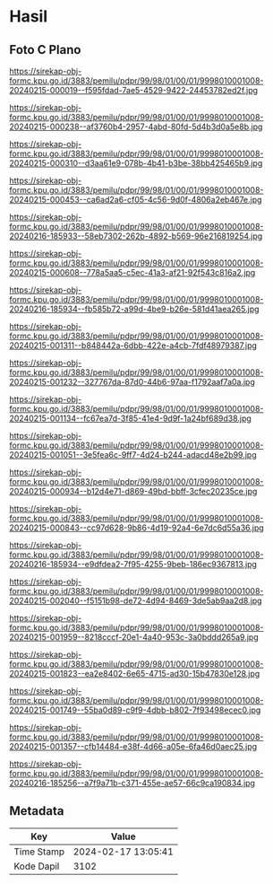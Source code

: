 # Hasil

## Foto C Plano

https://sirekap-obj-formc.kpu.go.id/3883/pemilu/pdpr/99/98/01/00/01/9998010001008-20240215-000019--f595fdad-7ae5-4529-9422-24453782ed2f.jpg

https://sirekap-obj-formc.kpu.go.id/3883/pemilu/pdpr/99/98/01/00/01/9998010001008-20240215-000238--af3760b4-2957-4abd-80fd-5d4b3d0a5e8b.jpg

https://sirekap-obj-formc.kpu.go.id/3883/pemilu/pdpr/99/98/01/00/01/9998010001008-20240215-000310--d3aa61e9-078b-4b41-b3be-38bb425465b9.jpg

https://sirekap-obj-formc.kpu.go.id/3883/pemilu/pdpr/99/98/01/00/01/9998010001008-20240215-000453--ca6ad2a6-cf05-4c56-9d0f-4806a2eb467e.jpg

https://sirekap-obj-formc.kpu.go.id/3883/pemilu/pdpr/99/98/01/00/01/9998010001008-20240216-185933--58eb7302-262b-4892-b569-96e216819254.jpg

https://sirekap-obj-formc.kpu.go.id/3883/pemilu/pdpr/99/98/01/00/01/9998010001008-20240215-000608--778a5aa5-c5ec-41a3-af21-92f543c816a2.jpg

https://sirekap-obj-formc.kpu.go.id/3883/pemilu/pdpr/99/98/01/00/01/9998010001008-20240216-185934--fb585b72-a99d-4be9-b26e-581d41aea265.jpg

https://sirekap-obj-formc.kpu.go.id/3883/pemilu/pdpr/99/98/01/00/01/9998010001008-20240215-001311--b848442a-6dbb-422e-a4cb-7fdf48979387.jpg

https://sirekap-obj-formc.kpu.go.id/3883/pemilu/pdpr/99/98/01/00/01/9998010001008-20240215-001232--327767da-87d0-44b6-97aa-f1792aaf7a0a.jpg

https://sirekap-obj-formc.kpu.go.id/3883/pemilu/pdpr/99/98/01/00/01/9998010001008-20240215-001134--fc67ea7d-3f85-41e4-9d9f-1a24bf689d38.jpg

https://sirekap-obj-formc.kpu.go.id/3883/pemilu/pdpr/99/98/01/00/01/9998010001008-20240215-001051--3e5fea6c-9ff7-4d24-b244-adacd48e2b99.jpg

https://sirekap-obj-formc.kpu.go.id/3883/pemilu/pdpr/99/98/01/00/01/9998010001008-20240215-000934--b12d4e71-d869-49bd-bbff-3cfec20235ce.jpg

https://sirekap-obj-formc.kpu.go.id/3883/pemilu/pdpr/99/98/01/00/01/9998010001008-20240215-000843--cc97d628-9b86-4d19-92a4-6e7dc6d55a36.jpg

https://sirekap-obj-formc.kpu.go.id/3883/pemilu/pdpr/99/98/01/00/01/9998010001008-20240216-185934--e9dfdea2-7f95-4255-9beb-186ec9367813.jpg

https://sirekap-obj-formc.kpu.go.id/3883/pemilu/pdpr/99/98/01/00/01/9998010001008-20240215-002040--f5151b98-de72-4d94-8469-3de5ab9aa2d8.jpg

https://sirekap-obj-formc.kpu.go.id/3883/pemilu/pdpr/99/98/01/00/01/9998010001008-20240215-001959--8218cccf-20e1-4a40-953c-3a0bddd265a9.jpg

https://sirekap-obj-formc.kpu.go.id/3883/pemilu/pdpr/99/98/01/00/01/9998010001008-20240215-001823--ea2e8402-6e65-4715-ad30-15b47830e128.jpg

https://sirekap-obj-formc.kpu.go.id/3883/pemilu/pdpr/99/98/01/00/01/9998010001008-20240215-001749--55ba0d89-c9f9-4dbb-b802-7f93498ecec0.jpg

https://sirekap-obj-formc.kpu.go.id/3883/pemilu/pdpr/99/98/01/00/01/9998010001008-20240215-001357--cfb14484-e38f-4d66-a05e-6fa46d0aec25.jpg

https://sirekap-obj-formc.kpu.go.id/3883/pemilu/pdpr/99/98/01/00/01/9998010001008-20240216-185256--a7f9a71b-c371-455e-ae57-66c9ca190834.jpg


## Metadata

| Key        | Value               |
| ---------- | ------------------- |
| Time Stamp | 2024-02-17 13:05:41 |
| Kode Dapil | 3102                |



